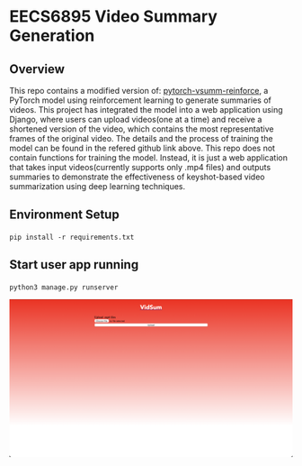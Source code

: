 # EECS6895 Video Summary Generation

## Overview

This repo contains a modified version of: [pytorch-vsumm-reinforce](https://github.com/KaiyangZhou/pytorch-vsumm-reinforce), a PyTorch model using reinforcement learning to generate summaries of videos. This project has integrated the model into a web application using Django, where users can upload videos(one at a time) and receive a shortened version of the video, which contains the most representative frames of the original video. The details and the process of training the model can be found in the refered github link above. This repo does not contain functions for training the model. Instead, it is just a web application that takes input videos(currently supports only .mp4 files) and outputs summaries to demonstrate the effectiveness of keyshot-based video summarization using deep learning techniques.
  

## Environment Setup

  
`pip install -r requirements.txt`
  

## Start user app running
  

`python3 manage.py runserver`

![screenshot of homepage](imgs/homepage.png)